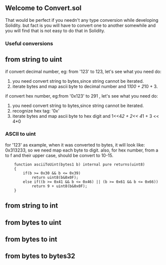 ## Welcome to Convert.sol

That would be perfect if you needn't any type conversion while developing Solidity. but fact is you will have to convert one to another somewhile and you will find that is not easy to do that in Solidity.

### Useful conversions
## from string to uint
if convert decimal number, eg: from '123' to 123, let's see what you need do:
1. you need convert string to bytes,since string cannot be iterated.
2. iterate bytes and map ascii byte to decimal number and 1*100 + 2*10 + 3.

if convert hex number, eg:from '0x123' to 291 , let's see what you need do:
1. you need convert string to bytes,since string cannot be iterated.
2. recognize hex tag: '0x'
3. iterate bytes and map ascii byte to hex digit and 1<<4*2 + 2<< 4*1 + 3 << 4*0  

### ASCII to uint
for '123' as example, when it was converted to bytes, it will look like: 0x313233, so we need map each byte to digit.
also, for hex number, from a to f and their upper case, should be convert to 10-15.
```
    function asciiToUint(bytes1 b) internal pure returns(uint8)
    {
        if(b >= 0x30 && b <= 0x39)
            return uint8(b&0x0F);
        else if((b >= 0x41 && b <= 0x46) || (b >= 0x61 && b <= 0x66))
            return 9 + uint8(b&0x0F);     
    }
```

## from string to int
## from bytes to uint
## from bytes to int
## from bytes to bytes32
